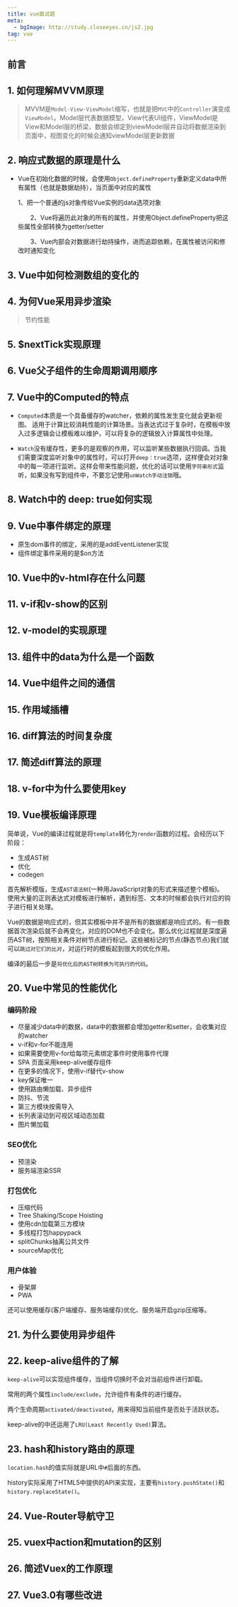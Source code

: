 ```yaml
---
title: vue面试题
meta: 
  - bgImage: http://study.closeeyes.cn/js2.jpg
tag: vue
---
```


## 前言

## 1. 如何理解MVVM原理

> MVVM是`Model-View-ViewModel`缩写，也就是把`MVC`中的`Controller`演变成`ViewModel`。Model层代表数据模型，View代表UI组件，ViewModel是View和Model层的桥梁，数据会绑定到viewModel层并自动将数据渲染到页面中，视图变化的时候会通知viewModel层更新数据

## 2. 响应式数据的原理是什么

- Vue在初始化数据的时候，会使用`Object.defineProperty`重新定义data中所有属性（也就是数据劫持），当页面中对应的属性

     

  1、把一个普通的js对象传给Vue实例的data选项对象

    　　2、Vue将遍历此对象的所有的属性，并使用Object.defineProperty把这些属性全部转换为getter/setter
  
    　　3、Vue内部会对数据进行劫持操作，进而追踪依赖，在属性被访问和修改时通知变化

## 3. Vue中如何检测数组的变化的

## 4. 为何Vue采用异步渲染

>  节约性能

## 5. $nextTick实现原理

## 6. Vue父子组件的生命周期调用顺序

## 7. Vue中的Computed的特点

- `Computed`本质是一个具备缓存的watcher，依赖的属性发生变化就会更新视图。 适用于计算比较消耗性能的计算场景。当表达式过于复杂时，在模板中放入过多逻辑会让模板难以维护，可以将复杂的逻辑放入计算属性中处理。

- `Watch`没有缓存性，更多的是观察的作用，可以监听某些数据执行回调。当我们需要深度监听对象中的属性时，可以打开`deep：true`选项，这样便会对对象中的每一项进行监听。这样会带来性能问题，优化的话可以使用`字符串形式`监听，如果没有写到组件中，不要忘记使用`unWatch手动注销`哦。

## 8. Watch中的 deep: true如何实现

## 9. Vue中事件绑定的原理

- 原生dom事件的绑定，采用的是addEventListener实现
- 组件绑定事件采用的是$on方法

## 10. Vue中的v-html存在什么问题

## 11. v-if和v-show的区别

## 12. v-model的实现原理

## 13. 组件中的data为什么是一个函数

## 14. Vue中组件之间的通信

## 15. 作用域插槽

## 16. diff算法的时间复杂度

## 17. 简述diff算法的原理

## 18. v-for中为什么要使用key

## 19. Vue模板编译原理

简单说，Vue的编译过程就是将`template`转化为`render`函数的过程。会经历以下阶段：

- 生成AST树
- 优化
- codegen

首先解析模版，生成`AST语法树`(一种用JavaScript对象的形式来描述整个模板)。 使用大量的正则表达式对模板进行解析，遇到标签、文本的时候都会执行对应的钩子进行相关处理。

Vue的数据是响应式的，但其实模板中并不是所有的数据都是响应式的。有一些数据首次渲染后就不会再变化，对应的DOM也不会变化。那么优化过程就是深度遍历AST树，按照相关条件对树节点进行标记。这些被标记的节点(静态节点)我们就可以`跳过对它们的比对`，对运行时的模板起到很大的优化作用。

编译的最后一步是`将优化后的AST树转换为可执行的代码`。

## 20. Vue中常见的性能优化

### 编码阶段

- 尽量减少data中的数据，data中的数据都会增加getter和setter，会收集对应的watcher
- v-if和v-for不能连用
- 如果需要使用v-for给每项元素绑定事件时使用事件代理
- SPA 页面采用keep-alive缓存组件
- 在更多的情况下，使用v-if替代v-show
- key保证唯一
- 使用路由懒加载、异步组件
- 防抖、节流
- 第三方模块按需导入
- 长列表滚动到可视区域动态加载
- 图片懒加载

### SEO优化

- 预渲染
- 服务端渲染SSR

### 打包优化

- 压缩代码
- Tree Shaking/Scope Hoisting
- 使用cdn加载第三方模块
- 多线程打包happypack
- splitChunks抽离公共文件
- sourceMap优化

### 用户体验

- 骨架屏
- PWA

还可以使用缓存(客户端缓存、服务端缓存)优化、服务端开启gzip压缩等。

## 21. 为什么要使用异步组件

## 22. keep-alive组件的了解

`keep-alive`可以实现组件缓存，当组件切换时不会对当前组件进行卸载。

常用的两个属性`include/exclude`，允许组件有条件的进行缓存。

两个生命周期`activated/deactivated`，用来得知当前组件是否处于活跃状态。

keep-alive的中还运用了`LRU(Least Recently Used)`算法。

## 23. hash和history路由的原理

`location.hash`的值实际就是URL中`#`后面的东西。

history实际采用了HTML5中提供的API来实现，主要有`history.pushState()`和`history.replaceState()`。

## 24. Vue-Router导航守卫

## 25. vuex中action和mutation的区别

## 26. 简述Vuex的工作原理

## 27. Vue3.0有哪些改进